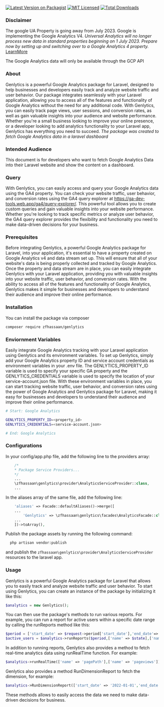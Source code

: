 <!--suppress ALL -->
<p align="center">

  <!-- <h3 align="center">Payfast</h3> -->
</p>

[![Latest Version on Packagist](https://img.shields.io/packagist/v/zfhassaan/genlytics.svg?style=flat-square)](https://packagist.org/packages/zfhassaan/genlytics)
[![MIT Licensed](https://img.shields.io/badge/license-MIT-brightgreen.svg?style=flat-square)](LICENSE.md)
[![Total Downloads](https://img.shields.io/packagist/dt/zfhassaan/genlytics.svg?style=flat-square)](https://packagist.org/packages/zfhassaan/genlytics)


### Disclaimer 
The google UA Property is going away from July 2023. Google is implementing the Google Analytics V4. 
_Universal Analytics will no longer process new data in standard properties beginning on 1 July 2023. 
Prepare now by setting up and switching over to a Google Analytics 4 property._
[LearnMore](https://support.google.com/analytics/answer/11583528?hl=en-GB&authuser=0)

The Google Analytics data will only be available through the GCP API 


### About

Genlytics is a powerful Google Analytics package for Laravel, designed to help businesses and developers easily track and analyze website traffic and user behavior. Our package integrates seamlessly with your Laravel application, allowing you to access all of the features and functionality of Google Analytics without the need for any additional code. With Genlytics, you can easily track page views, user sessions, and conversion rates, as well as gain valuable insights into your audience and website performance. Whether you're a small business looking to improve your online presence, or a developer looking to add analytics functionality to your Laravel app, Genlytics has everything you need to succeed. _The package was created to fetch Google Analytics data in a laravel dashboard_

### Intended Audience
This document is for developers who want to fetch Google Analytics Data into their Laravel website and
show the content on a dashboard.

### Query 
With Genlytics, you can easily access and query your Google Analytics data using the GA4 property. 
You can check your website traffic, user behavior, and conversion rates using the GA4 query explorer 
at https://ga-dev-tools.web.app/ga4/query-explorer/. This powerful tool allows you to create custom 
queries and gain valuable insights into your website performance. Whether you're looking to track 
specific metrics or analyze user behavior, the GA4 query explorer provides the flexibility and functionality
you need to make data-driven decisions for your business.

### Prerequisites
Before integrating Genlytics, a powerful Google Analytics package for Laravel, into your application, it's essential to have a property created on Google Analytics v4 and data stream set up. This will ensure that all of your website's data is being properly collected and tracked by Google Analytics. Once the property and data stream are in place, you can easily integrate Genlytics with your Laravel application, providing you with valuable insights into your website traffic, user behavior, and conversion rates. With the ability to access all of the features and functionality of Google Analytics, Genlytics makes it simple for businesses and developers to understand their audience and improve their online performance.

### Installation
You can install the package via composer
```bash
composer require zfhassaan/genlytics
```

### Enviornment Variables
Easily integrate Google Analytics tracking with your Laravel application using Genlytics and its environment variables. To set up Genlytics, simply add your Google Analytics property ID and service account credentials as environment variables in your .env file. The GENLYTICS_PROPERTY_ID variable is used to specify your specific GA property and the GENLYTICS_CREDENTIALS variable is used to specify the location of your service-account.json file. With these environment variables in place, you can start tracking website traffic, user behavior, and conversion rates using the power of Google Analytics and Genlytics package for Laravel, making it easy for businesses and developers to understand their audience and improve their online performance.

```bash
# Start: Google Analytics

GENLYTICS_PROPERTY_ID=<property_id>
GENLYTICS_CREDENTIALS=<service-account.json>

# End: Google Analytics
```

### Configurations
In your config/app.php file, add the following line to the providers array:

```php
    /*
    * Package Service Providers...
    */
    ...
    \zfhassaan\genlytics\provider\AnalyticsServiceProvider::class,
    ...
```

In the aliases array of the same file, add the following line:

```php
    'aliases' => Facade::defaultAliases()->merge([
    ...
        'Genlytics' => \zfhassaan\genlytics\facades\AnalyticsFacade::class,
    ...
    ])->toArray(),
```

Publish the package assets by running the following command:

```bash
  php artisan vendor:publish 
```

and publish the `zfhassaan\genlytics\provider\AnalyticsServiceProvider` resources to the laravel app. 

### Usage
Genlytics is a powerful Google Analytics package for Laravel that allows you to easily track and analyze website traffic and user behavior. To start using Genlytics, you can create an instance of the package by initializing it like this:

```php 
$analytics = new Genlytics();
```
You can then use the package's methods to run various reports. For example, you can run a report for active users within a specific date range by calling the runReports method like this:

```php
$period = ['start_date' => $request->period['start_date'],'end_date'=> $request->period['end_date']];
$active_users = $analytics->runReports($period,['name' => $state],['name' => 'activeUsers'] );
```

In addition to running reports, Genlytics also provides a method to fetch real-time analytics data using runRealTime function. For example:

```php
$analytics->runRealTime(['name' => 'pagePath'],['name' => 'pageviews']);
```
Genlytics also provides a method RunDimensionReport to fetch the dimension, for example:

```php 
$analytics->RunDimensionReport(['start_date' => '2022-01-01','end_date' => '2022-01-31'],'browser');
```
These methods allows to easily access the data we need to make data-driven decisions for business.
